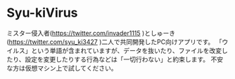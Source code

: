 # Syu-kiVirus
ミスター侵入者(https://twitter.com/invader1115 )としゅーき(https://twitter.com/syu_ki3427 )二人で共同開発したPC向けアプリです。
「ウイルス」という単語が含まれていますが、データを抜いたり、ファイルを改変したり、設定を変更したりする行為などは「一切行わない」と約束します。
不安な方は仮想マシン上で試してください。
